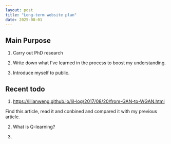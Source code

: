 ```yaml
---
layout: post
title: "Long-term website plan"
date: 2025-08-01
---
```


## Main Purpose

1. Carry out PhD research

2. Write down what I've learned in the process to boost my understanding.

3. Introduce myself to public. 

## Recent todo

1. https://lilianweng.github.io/lil-log/2017/08/20/from-GAN-to-WGAN.html 

Find this article, read it and conbined and compared it with my previous article. 

2. What is Q-learning?

3. 